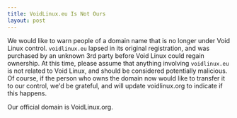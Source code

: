 ```yaml
---
title: VoidLinux.eu Is Not Ours
layout: post
---
```


We would like to warn people of a domain name that is no longer under Void
Linux control. `voidlinux.eu` lapsed in its original registration, and was
purchased by an unknown 3rd party before Void Linux could regain ownership. At
this time, please assume that anything involving `voidlinux.eu` is not related
to Void Linux, and should be considered potentially malicious. Of course, if
the person who owns the domain now would like to transfer it to our control,
we'd be grateful, and will update voidlinux.org to indicate if this happens.

Our official domain is VoidLinux.org.
